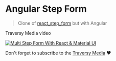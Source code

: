 # Angular Step Form
>  Clone of [react_step_form](https://github.com/bradtraversy/react_step_form) but with Angular

Traversy Media video

[![Multi Step Form With React & Material UI](https://img.youtube.com/vi/zT62eVxShsY/0.jpg)](https://www.youtube.com/watch?v=zT62eVxShsY)

Don't forget to subscribe to the [Traversy Media](https://www.youtube.com/user/TechGuyWeb) ❤
